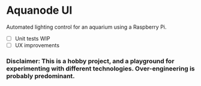 # Aquanode UI

Automated lighting control for an aquarium using a Raspberry Pi.

- [ ] Unit tests WIP
- [ ] UX improvements

### Disclaimer: This is a hobby project, and a playground for experimenting with different technologies. Over-engineering is probably predominant.
